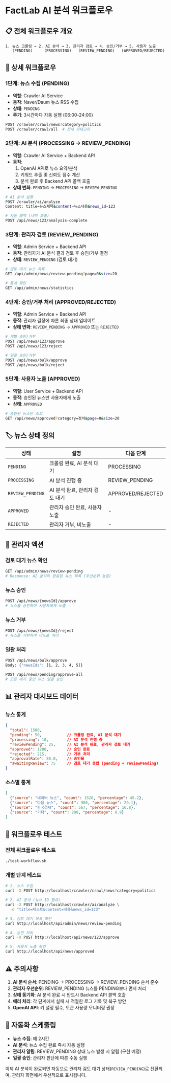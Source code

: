 # FactLab AI 분석 워크플로우

## 📋 전체 워크플로우 개요

```
1. 뉴스 크롤링 → 2. AI 분석 → 3. 관리자 검토 → 4. 승인/거부 → 5. 사용자 노출
   (PENDING)     (PROCESSING)   (REVIEW_PENDING)   (APPROVED/REJECTED)
```

## 🔄 상세 워크플로우

### 1단계: 뉴스 수집 (PENDING)
- **역할**: Crawler AI Service
- **동작**: Naver/Daum 뉴스 RSS 수집
- **상태**: `PENDING`
- **주기**: 3시간마다 자동 실행 (06:00-24:00)

```bash
POST /crawler/crawl/news?category=politics
POST /crawler/crawl/all  # 전체 카테고리
```

### 2단계: AI 분석 (PROCESSING → REVIEW_PENDING)
- **역할**: Crawler AI Service + Backend API
- **동작**: 
  1. OpenAI API로 뉴스 요약/분석
  2. 키워드 추출 및 신뢰도 점수 계산
  3. 분석 완료 후 Backend API 콜백 호출
- **상태 변화**: `PENDING` → `PROCESSING` → `REVIEW_PENDING`

```bash
# AI 분석 실행
POST /crawler/ai/analyze
Content: title=뉴스제목&content=뉴스내용&news_id=123

# 자동 콜백 (내부 호출)
POST /api/news/123/analysis-complete
```

### 3단계: 관리자 검토 (REVIEW_PENDING)
- **역할**: Admin Service + Backend API
- **동작**: 관리자가 AI 분석 결과 검토 후 승인/거부 결정
- **상태**: `REVIEW_PENDING` (검토 대기)

```bash
# 검토 대기 뉴스 목록
GET /api/admin/news/review-pending?page=0&size=20

# 통계 확인
GET /api/admin/news/statistics
```

### 4단계: 승인/거부 처리 (APPROVED/REJECTED)
- **역할**: Admin Service + Backend API  
- **동작**: 관리자 결정에 따른 최종 상태 업데이트
- **상태 변화**: `REVIEW_PENDING` → `APPROVED` 또는 `REJECTED`

```bash
# 개별 승인/거부
POST /api/news/123/approve
POST /api/news/123/reject

# 일괄 승인/거부  
POST /api/news/bulk/approve
POST /api/news/bulk/reject
```

### 5단계: 사용자 노출 (APPROVED)
- **역할**: User Service + Backend API
- **동작**: 승인된 뉴스만 사용자에게 노출
- **상태**: `APPROVED`

```bash
# 승인된 뉴스만 조회
GET /api/news/approved?category=정치&page=0&size=20
```

## 🏷️ 뉴스 상태 정의

| 상태 | 설명 | 다음 단계 |
|------|------|-----------|
| `PENDING` | 크롤링 완료, AI 분석 대기 | PROCESSING |
| `PROCESSING` | AI 분석 진행 중 | REVIEW_PENDING |
| `REVIEW_PENDING` | AI 분석 완료, 관리자 검토 대기 | APPROVED/REJECTED |
| `APPROVED` | 관리자 승인 완료, 사용자 노출 | - |
| `REJECTED` | 관리자 거부, 비노출 | - |

## 🔧 관리자 액션

### 검토 대기 뉴스 확인
```bash
GET /api/admin/news/review-pending
# Response: AI 분석이 완료된 뉴스 목록 (우선순위 높음)
```

### 뉴스 승인
```bash
POST /api/news/{newsId}/approve
# 뉴스를 승인하여 사용자에게 노출
```

### 뉴스 거부
```bash
POST /api/news/{newsId}/reject
# 뉴스를 거부하여 비노출 처리
```

### 일괄 처리
```bash
POST /api/news/bulk/approve
Body: {"newsIds": [1, 2, 3, 4, 5]}

POST /api/news/pending/approve-all
# 모든 대기 중인 뉴스 일괄 승인
```

## 📊 관리자 대시보드 데이터

### 뉴스 통계
```json
{
  "total": 1500,
  "pending": 50,           // 크롤링 완료, AI 분석 대기
  "processing": 10,        // AI 분석 진행 중
  "reviewPending": 25,     // AI 분석 완료, 관리자 검토 대기
  "approved": 1200,        // 승인 완료
  "rejected": 215,         // 거부 처리
  "approvalRate": 80.0,    // 승인율
  "awaitingReview": 75     // 검토 대기 총합 (pending + reviewPending)
}
```

### 소스별 통계
```json
[
  {"source": "네이버 뉴스", "count": 1520, "percentage": 45.2},
  {"source": "다음 뉴스", "count": 980, "percentage": 29.1},
  {"source": "한국경제", "count": 567, "percentage": 16.8},
  {"source": "기타", "count": 298, "percentage": 8.9}
]
```

## 🧪 워크플로우 테스트

### 전체 워크플로우 테스트
```bash
./test-workflow.sh
```

### 개별 단계 테스트
```bash
# 1. 뉴스 수집
curl -X POST http://localhost/crawler/crawl/news?category=politics

# 2. AI 분석 (뉴스 ID 필요)
curl -X POST http://localhost/crawler/ai/analyze \
  -d "title=테스트&content=내용&news_id=123"

# 3. 검토 대기 목록 확인
curl http://localhost/api/admin/news/review-pending

# 4. 승인 처리
curl -X POST http://localhost/api/news/123/approve

# 5. 사용자 노출 확인
curl http://localhost/api/news/approved
```

## ⚠️ 주의사항

1. **AI 분석 순서**: PENDING → PROCESSING → REVIEW_PENDING 순서 준수
2. **관리자 우선순위**: REVIEW_PENDING 뉴스를 PENDING보다 먼저 처리
3. **상태 동기화**: AI 분석 완료 시 반드시 Backend API 콜백 호출
4. **에러 처리**: 각 단계에서 실패 시 적절한 로그 기록 및 복구 방안
5. **OpenAI API**: 키 설정 필수, 토큰 사용량 모니터링 권장

## 🚀 자동화 스케줄링

- **뉴스 수집**: 매 2시간 
- **AI 분석**: 뉴스 수집 완료 즉시 자동 실행  
- **관리자 알림**: REVIEW_PENDING 상태 뉴스 발생 시 알림 (구현 예정)
- **일괄 승인**: 관리자 판단에 따른 수동 실행

이제 AI 분석이 완료되면 자동으로 관리자 검토 대기 상태(`REVIEW_PENDING`)로 전환되며, 관리자 화면에서 우선적으로 표시됩니다.
